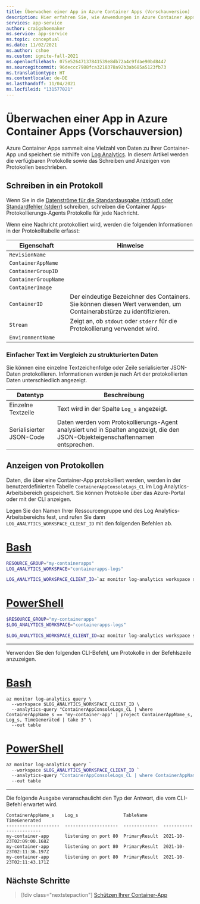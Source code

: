 ```yaml
---
title: Überwachen einer App in Azure Container Apps (Vorschauversion)
description: Hier erfahren Sie, wie Anwendungen in Azure Container Apps überwacht und protokolliert werden.
services: app-service
author: craigshoemaker
ms.service: app-service
ms.topic: conceptual
ms.date: 11/02/2021
ms.author: cshoe
ms.custom: ignite-fall-2021
ms.openlocfilehash: 075e52647137841539e8db72a4c9fdae90bd8447
ms.sourcegitcommit: 96deccc7988fca3218378a92b3ab685a5123fb73
ms.translationtype: HT
ms.contentlocale: de-DE
ms.lasthandoff: 11/04/2021
ms.locfileid: "131577021"
---
```

# <a name="monitor-an-app-in-azure-container-apps-preview"></a>Überwachen einer App in Azure Container Apps (Vorschauversion)

Azure Container Apps sammelt eine Vielzahl von Daten zu Ihrer Container-App und speichert sie mithilfe von [Log Analytics](../azure-monitor/logs/log-analytics-tutorial.md). In diesem Artikel werden die verfügbaren Protokolle sowie das Schreiben und Anzeigen von Protokollen beschrieben.

## <a name="writing-to-a-log"></a>Schreiben in ein Protokoll

Wenn Sie in die [Datenströme für die Standardausgabe (stdout) oder Standardfehler (stderr)](https://wikipedia.org/wiki/Standard_streams) schreiben, schreiben die Container Apps-Protokollierungs-Agents Protokolle für jede Nachricht.

Wenn eine Nachricht protokolliert wird, werden die folgenden Informationen in der Protokolltabelle erfasst:

| Eigenschaft | Hinweise |
|---|---|
| `RevisionName` | |
| `ContainerAppName` | |
| `ContainerGroupID` | |
| `ContainerGroupName` | |
| `ContainerImage` | |
| `ContainerID` | Der eindeutige Bezeichner des Containers. Sie können diesen Wert verwenden, um Containerabstürze zu identifizieren. |
| `Stream` | Zeigt an, ob `stdout` oder `stderr` für die Protokollierung verwendet wird. |
| `EnvironmentName` | |

### <a name="simple-text-vs-structured-data"></a>Einfacher Text im Vergleich zu strukturierten Daten

Sie können eine einzelne Textzeichenfolge oder Zeile serialisierter JSON-Daten protokollieren. Informationen werden je nach Art der protokollierten Daten unterschiedlich angezeigt.

| Datentyp | Beschreibung |
|---|---|
| Einzelne Textzeile | Text wird in der Spalte `Log_s` angezeigt. |
| Serialisierter JSON-Code | Daten werden vom Protokollierungs-Agent analysiert und in Spalten angezeigt, die den JSON-Objekteigenschaftennamen entsprechen. |

## <a name="viewing-logs"></a>Anzeigen von Protokollen

Daten, die über eine Container-App protokolliert werden, werden in der benutzerdefinierten Tabelle `ContainerAppConsoleLogs_CL` im Log Analytics-Arbeitsbereich gespeichert. Sie können Protokolle über das Azure-Portal oder mit der CLI anzeigen.

Legen Sie den Namen Ihrer Ressourcengruppe und des Log Analytics-Arbeitsbereichs fest, und rufen Sie dann `LOG_ANALYTICS_WORKSPACE_CLIENT_ID` mit den folgenden Befehlen ab.

# <a name="bash"></a>[Bash](#tab/bash)

```bash
RESOURCE_GROUP="my-containerapps"
LOG_ANALYTICS_WORKSPACE="containerapps-logs"

LOG_ANALYTICS_WORKSPACE_CLIENT_ID=`az monitor log-analytics workspace show --query customerId -g $RESOURCE_GROUP -n $LOG_ANALYTICS_WORKSPACE --out tsv`
```

# <a name="powershell"></a>[PowerShell](#tab/powershell)

```powershell
$RESOURCE_GROUP="my-containerapps"
$LOG_ANALYTICS_WORKSPACE="containerapps-logs"

$LOG_ANALYTICS_WORKSPACE_CLIENT_ID=az monitor log-analytics workspace show --query customerId -g $RESOURCE_GROUP -n $LOG_ANALYTICS_WORKSPACE --out tsv
```

---

Verwenden Sie den folgenden CLI-Befehl, um Protokolle in der Befehlszeile anzuzeigen.

# <a name="bash"></a>[Bash](#tab/bash)

```azurecli
az monitor log-analytics query \
  --workspace $LOG_ANALYTICS_WORKSPACE_CLIENT_ID \
  --analytics-query "ContainerAppConsoleLogs_CL | where ContainerAppName_s == 'my-container-app' | project ContainerAppName_s, Log_s, TimeGenerated | take 3" \
  --out table
```

# <a name="powershell"></a>[PowerShell](#tab/powershell)

```powershell
az monitor log-analytics query `
  --workspace $LOG_ANALYTICS_WORKSPACE_CLIENT_ID `
  --analytics-query "ContainerAppConsoleLogs_CL | where ContainerAppName_s == 'my-container-app' | project ContainerAppName_s, Log_s, TimeGenerated | take 3" `
  --out table
```

---

Die folgende Ausgabe veranschaulicht den Typ der Antwort, die vom CLI-Befehl erwartet wird.

```console
ContainerAppName_s    Log_s                 TableName      TimeGenerated
--------------------  --------------------  -------------  ------------------------
my-container-app      listening on port 80  PrimaryResult  2021-10-23T02:09:00.168Z
my-container-app      listening on port 80  PrimaryResult  2021-10-23T02:11:36.197Z
my-container-app      listening on port 80  PrimaryResult  2021-10-23T02:11:43.171Z
```

## <a name="next-steps"></a>Nächste Schritte

> [!div class="nextstepaction"]
> [Schützen Ihrer Container-App](secure-app.md)
